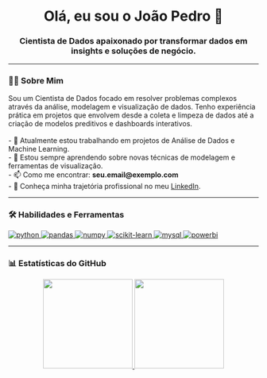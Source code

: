 <h1 align="center">
  Olá, eu sou o João Pedro 👋
</h1>
<h3 align="center">
  Cientista de Dados apaixonado por transformar dados em insights e soluções de negócio.
</h3>

---

### 👨‍💻 Sobre Mim

<p align="left">
  Sou um Cientista de Dados focado em resolver problemas complexos através da análise, modelagem e visualização de dados. Tenho experiência prática em projetos que envolvem desde a coleta e limpeza de dados até a criação de modelos preditivos e dashboards interativos.
<br><br>
  - 🔭 Atualmente estou trabalhando em projetos de Análise de Dados e Machine Learning.
  <br>
  - 🌱 Estou sempre aprendendo sobre novas técnicas de modelagem e ferramentas de visualização.
  <br>
  - 📫 Como me encontrar: <strong>seu.email@exemplo.com</strong>
  <br>
  - 📄 Conheça minha trajetória profissional no meu <a href="[LINK_PARA_SEU_LINKEDIN]">LinkedIn</a>.
</p>

---

### 🛠️ Habilidades e Ferramentas

<p align="left">
  <a href="https://www.python.org" target="_blank" rel="noreferrer"> 
    <img src="https://img.shields.io/badge/Python-3776AB?style=for-the-badge&logo=python&logoColor=white" alt="python" />
  </a>
  <a href="https://pandas.pydata.org/" target="_blank" rel="noreferrer"> 
    <img src="https://img.shields.io/badge/Pandas-150458?style=for-the-badge&logo=pandas&logoColor=white" alt="pandas" />
  </a>
  <a href="https://numpy.org/" target="_blank" rel="noreferrer"> 
    <img src="https://img.shields.io/badge/Numpy-013243?style=for-the-badge&logo=numpy&logoColor=white" alt="numpy" />
  </a>
  <a href="https://scikit-learn.org/" target="_blank" rel="noreferrer"> 
    <img src="https://img.shields.io/badge/scikit--learn-F7931E?style=for-the-badge&logo=scikit-learn&logoColor=white" alt="scikit-learn" />
  </a>
  <a href="https://www.mysql.com/" target="_blank" rel="noreferrer"> 
    <img src="https://img.shields.io/badge/MySQL-4479A1?style=for-the-badge&logo=mysql&logoColor=white" alt="mysql" />
  </a>
  <a href="https://powerbi.microsoft.com/pt-br/" target="_blank" rel="noreferrer"> 
    <img src="https://img.shields.io/badge/PowerBI-F2C811?style=for-the-badge&logo=Power%20BI&logoColor=black" alt="powerbi" />
  </a>
</p>

---

### 📊 Estatísticas do GitHub

<p align="center">
  <a href="https://github.com/JoaoPedroLP">
    <img height="180em" src="https://github-readme-stats.vercel.app/api?username=JoaoPedroLP&show_icons=true&theme=dracula&include_all_commits=true&count_private=true"/>
    <img height="180em" src="https://github-readme-stats.vercel.app/api/top-langs/?username=JoaoPedroLP&layout=compact&langs_count=7&theme=dracula"/>
  </a>
</p>
